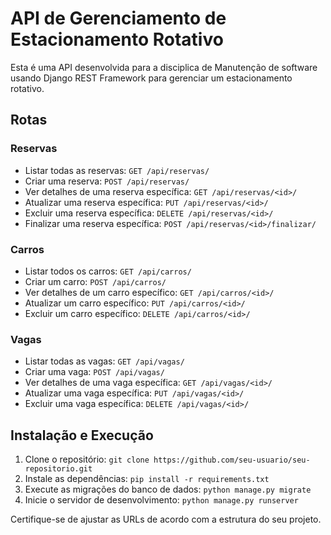 # API de Gerenciamento de Estacionamento Rotativo

Esta é uma API desenvolvida para a disciplica de Manutenção de software usando Django REST Framework para gerenciar um estacionamento rotativo.

## Rotas

### Reservas

- Listar todas as reservas: `GET /api/reservas/`
- Criar uma reserva: `POST /api/reservas/`
- Ver detalhes de uma reserva específica: `GET /api/reservas/<id>/`
- Atualizar uma reserva específica: `PUT /api/reservas/<id>/`
- Excluir uma reserva específica: `DELETE /api/reservas/<id>/`
- Finalizar uma reserva específica: `POST /api/reservas/<id>/finalizar/`

### Carros

- Listar todos os carros: `GET /api/carros/`
- Criar um carro: `POST /api/carros/`
- Ver detalhes de um carro específico: `GET /api/carros/<id>/`
- Atualizar um carro específico: `PUT /api/carros/<id>/`
- Excluir um carro específico: `DELETE /api/carros/<id>/`

### Vagas

- Listar todas as vagas: `GET /api/vagas/`
- Criar uma vaga: `POST /api/vagas/`
- Ver detalhes de uma vaga específica: `GET /api/vagas/<id>/`
- Atualizar uma vaga específica: `PUT /api/vagas/<id>/`
- Excluir uma vaga específica: `DELETE /api/vagas/<id>/`

## Instalação e Execução

1. Clone o repositório: `git clone https://github.com/seu-usuario/seu-repositorio.git`
2. Instale as dependências: `pip install -r requirements.txt`
3. Execute as migrações do banco de dados: `python manage.py migrate`
4. Inicie o servidor de desenvolvimento: `python manage.py runserver`

Certifique-se de ajustar as URLs de acordo com a estrutura do seu projeto.
